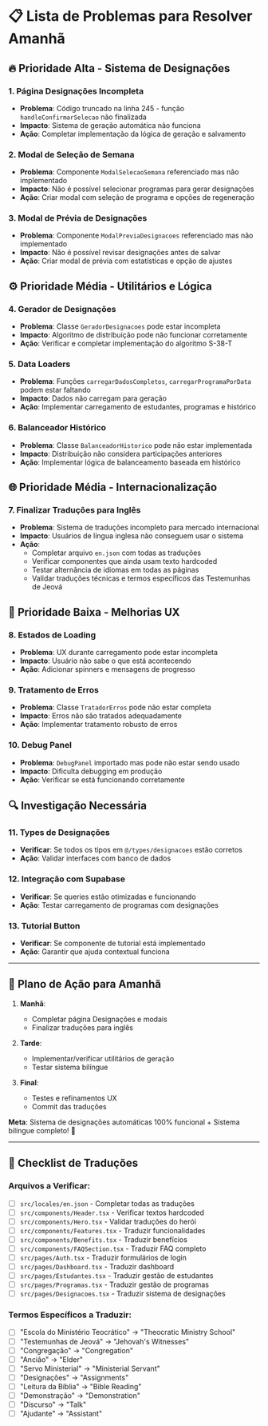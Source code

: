 # 📋 Lista de Problemas para Resolver Amanhã

## 🔥 **Prioridade Alta - Sistema de Designações**

### 1. **Página Designações Incompleta**
- **Problema**: Código truncado na linha 245 - função `handleConfirmarSelecao` não finalizada
- **Impacto**: Sistema de geração automática não funciona
- **Ação**: Completar implementação da lógica de geração e salvamento

### 2. **Modal de Seleção de Semana**
- **Problema**: Componente `ModalSelecaoSemana` referenciado mas não implementado
- **Impacto**: Não é possível selecionar programas para gerar designações
- **Ação**: Criar modal com seleção de programa e opções de regeneração

### 3. **Modal de Prévia de Designações**
- **Problema**: Componente `ModalPreviaDesignacoes` referenciado mas não implementado
- **Impacto**: Não é possível revisar designações antes de salvar
- **Ação**: Criar modal de prévia com estatísticas e opção de ajustes

## ⚙️ **Prioridade Média - Utilitários e Lógica**

### 4. **Gerador de Designações**
- **Problema**: Classe `GeradorDesignacoes` pode estar incompleta
- **Impacto**: Algoritmo de distribuição pode não funcionar corretamente
- **Ação**: Verificar e completar implementação do algoritmo S-38-T

### 5. **Data Loaders**
- **Problema**: Funções `carregarDadosCompletos`, `carregarProgramaPorData` podem estar faltando
- **Impacto**: Dados não carregam para geração
- **Ação**: Implementar carregamento de estudantes, programas e histórico

### 6. **Balanceador Histórico**
- **Problema**: Classe `BalanceadorHistorico` pode não estar implementada
- **Impacto**: Distribuição não considera participações anteriores
- **Ação**: Implementar lógica de balanceamento baseada em histórico

## 🌐 **Prioridade Média - Internacionalização**

### 7. **Finalizar Traduções para Inglês**
- **Problema**: Sistema de traduções incompleto para mercado internacional
- **Impacto**: Usuários de língua inglesa não conseguem usar o sistema
- **Ação**: 
  - Completar arquivo `en.json` com todas as traduções
  - Verificar componentes que ainda usam texto hardcoded
  - Testar alternância de idiomas em todas as páginas
  - Validar traduções técnicas e termos específicos das Testemunhas de Jeová

## 🎯 **Prioridade Baixa - Melhorias UX**

### 8. **Estados de Loading**
- **Problema**: UX durante carregamento pode estar incompleta
- **Impacto**: Usuário não sabe o que está acontecendo
- **Ação**: Adicionar spinners e mensagens de progresso

### 9. **Tratamento de Erros**
- **Problema**: Classe `TratadorErros` pode não estar completa
- **Impacto**: Erros não são tratados adequadamente
- **Ação**: Implementar tratamento robusto de erros

### 10. **Debug Panel**
- **Problema**: `DebugPanel` importado mas pode não estar sendo usado
- **Impacto**: Dificulta debugging em produção
- **Ação**: Verificar se está funcionando corretamente

## 🔍 **Investigação Necessária**

### 11. **Types de Designações**
- **Verificar**: Se todos os tipos em `@/types/designacoes` estão corretos
- **Ação**: Validar interfaces com banco de dados

### 12. **Integração com Supabase**
- **Verificar**: Se queries estão otimizadas e funcionando
- **Ação**: Testar carregamento de programas com designações

### 13. **Tutorial Button**
- **Verificar**: Se componente de tutorial está implementado
- **Ação**: Garantir que ajuda contextual funciona

---

## 🎯 **Plano de Ação para Amanhã**

1. **Manhã**: 
   - Completar página Designações e modais
   - Finalizar traduções para inglês

2. **Tarde**: 
   - Implementar/verificar utilitários de geração
   - Testar sistema bilíngue

3. **Final**: 
   - Testes e refinamentos UX
   - Commit das traduções

**Meta**: Sistema de designações automáticas 100% funcional + Sistema bilíngue completo! 🚀

---

## 📝 **Checklist de Traduções**

### Arquivos a Verificar:
- [ ] `src/locales/en.json` - Completar todas as traduções
- [ ] `src/components/Header.tsx` - Verificar textos hardcoded
- [ ] `src/components/Hero.tsx` - Validar traduções do herói
- [ ] `src/components/Features.tsx` - Traduzir funcionalidades
- [ ] `src/components/Benefits.tsx` - Traduzir benefícios
- [ ] `src/components/FAQSection.tsx` - Traduzir FAQ completo
- [ ] `src/pages/Auth.tsx` - Traduzir formulários de login
- [ ] `src/pages/Dashboard.tsx` - Traduzir dashboard
- [ ] `src/pages/Estudantes.tsx` - Traduzir gestão de estudantes
- [ ] `src/pages/Programas.tsx` - Traduzir gestão de programas
- [ ] `src/pages/Designacoes.tsx` - Traduzir sistema de designações

### Termos Específicos a Traduzir:
- [ ] "Escola do Ministério Teocrático" → "Theocratic Ministry School"
- [ ] "Testemunhas de Jeová" → "Jehovah's Witnesses"
- [ ] "Congregação" → "Congregation"
- [ ] "Ancião" → "Elder"
- [ ] "Servo Ministerial" → "Ministerial Servant"
- [ ] "Designações" → "Assignments"
- [ ] "Leitura da Bíblia" → "Bible Reading"
- [ ] "Demonstração" → "Demonstration"
- [ ] "Discurso" → "Talk"
- [ ] "Ajudante" → "Assistant"